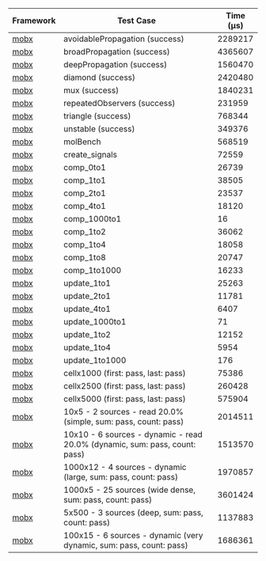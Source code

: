 | Framework | Test Case | Time (μs) |
| --- | --- | --- |
| [mobx](https://github.com/mobxjs/mobx.dart) | avoidablePropagation (success) | 2289217 |
| [mobx](https://github.com/mobxjs/mobx.dart) | broadPropagation (success) | 4365607 |
| [mobx](https://github.com/mobxjs/mobx.dart) | deepPropagation (success) | 1560470 |
| [mobx](https://github.com/mobxjs/mobx.dart) | diamond (success) | 2420480 |
| [mobx](https://github.com/mobxjs/mobx.dart) | mux (success) | 1840231 |
| [mobx](https://github.com/mobxjs/mobx.dart) | repeatedObservers (success) | 231959 |
| [mobx](https://github.com/mobxjs/mobx.dart) | triangle (success) | 768344 |
| [mobx](https://github.com/mobxjs/mobx.dart) | unstable (success) | 349376 |
| [mobx](https://github.com/mobxjs/mobx.dart) | molBench | 568519 |
| [mobx](https://github.com/mobxjs/mobx.dart) | create_signals | 72559 |
| [mobx](https://github.com/mobxjs/mobx.dart) | comp_0to1 | 26739 |
| [mobx](https://github.com/mobxjs/mobx.dart) | comp_1to1 | 38505 |
| [mobx](https://github.com/mobxjs/mobx.dart) | comp_2to1 | 23537 |
| [mobx](https://github.com/mobxjs/mobx.dart) | comp_4to1 | 18120 |
| [mobx](https://github.com/mobxjs/mobx.dart) | comp_1000to1 | 16 |
| [mobx](https://github.com/mobxjs/mobx.dart) | comp_1to2 | 36062 |
| [mobx](https://github.com/mobxjs/mobx.dart) | comp_1to4 | 18058 |
| [mobx](https://github.com/mobxjs/mobx.dart) | comp_1to8 | 20747 |
| [mobx](https://github.com/mobxjs/mobx.dart) | comp_1to1000 | 16233 |
| [mobx](https://github.com/mobxjs/mobx.dart) | update_1to1 | 25263 |
| [mobx](https://github.com/mobxjs/mobx.dart) | update_2to1 | 11781 |
| [mobx](https://github.com/mobxjs/mobx.dart) | update_4to1 | 6407 |
| [mobx](https://github.com/mobxjs/mobx.dart) | update_1000to1 | 71 |
| [mobx](https://github.com/mobxjs/mobx.dart) | update_1to2 | 12152 |
| [mobx](https://github.com/mobxjs/mobx.dart) | update_1to4 | 5954 |
| [mobx](https://github.com/mobxjs/mobx.dart) | update_1to1000 | 176 |
| [mobx](https://github.com/mobxjs/mobx.dart) | cellx1000 (first: pass, last: pass) | 75386 |
| [mobx](https://github.com/mobxjs/mobx.dart) | cellx2500 (first: pass, last: pass) | 260428 |
| [mobx](https://github.com/mobxjs/mobx.dart) | cellx5000 (first: pass, last: pass) | 575904 |
| [mobx](https://github.com/mobxjs/mobx.dart) | 10x5 - 2 sources - read 20.0% (simple, sum: pass, count: pass) | 2014511 |
| [mobx](https://github.com/mobxjs/mobx.dart) | 10x10 - 6 sources - dynamic - read 20.0% (dynamic, sum: pass, count: pass) | 1513570 |
| [mobx](https://github.com/mobxjs/mobx.dart) | 1000x12 - 4 sources - dynamic (large, sum: pass, count: pass) | 1970857 |
| [mobx](https://github.com/mobxjs/mobx.dart) | 1000x5 - 25 sources (wide dense, sum: pass, count: pass) | 3601424 |
| [mobx](https://github.com/mobxjs/mobx.dart) | 5x500 - 3 sources (deep, sum: pass, count: pass) | 1137883 |
| [mobx](https://github.com/mobxjs/mobx.dart) | 100x15 - 6 sources - dynamic (very dynamic, sum: pass, count: pass) | 1686361 |
